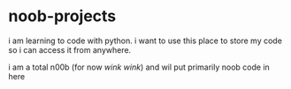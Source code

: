 # noob-projects

i am learning to code with python.
i want to use this place to store my code so i can access it from anywhere.

i am a total n00b (for now *wink wink*) and wil put primarily noob code in here

